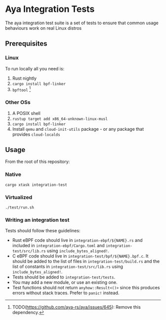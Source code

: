 Aya Integration Tests
=====================

The aya integration test suite is a set of tests to ensure that
common usage behaviours work on real Linux distros
## Prerequisites

### Linux

To run locally all you need is:

1. Rust nightly
1. `cargo install bpf-linker`
1. `bpftool` [^1]

### Other OSs

1. A POSIX shell
1. `rustup target add x86_64-unknown-linux-musl`
1. `cargo install bpf-linker`
1. Install `qemu` and `cloud-init-utils` package - or any package that provides `cloud-localds`

## Usage

From the root of this repository:

### Native

```
cargo xtask integration-test
```

### Virtualized

```
./test/run.sh
```

### Writing an integration test

Tests should follow these guidelines:

- Rust eBPF code should live in `integration-ebpf/${NAME}.rs` and included in
  `integration-ebpf/Cargo.toml` and `integration-test/src/lib.rs` using
  `include_bytes_aligned!`.
- C eBPF code should live in `integration-test/bpf/${NAME}.bpf.c`. It should be
  added to the list of files in `integration-test/build.rs` and the list of
  constants in `integration-test/src/lib.rs` using `include_bytes_aligned!`.
- Tests should be added to `integration-test/tests`.
- You may add a new module, or use an existing one.
- Test functions should not return `anyhow::Result<()>` since this produces errors without stack
  traces. Prefer to `panic!` instead.

[^1]: TODO(https://github.com/aya-rs/aya/issues/645): Remove this dependency.
